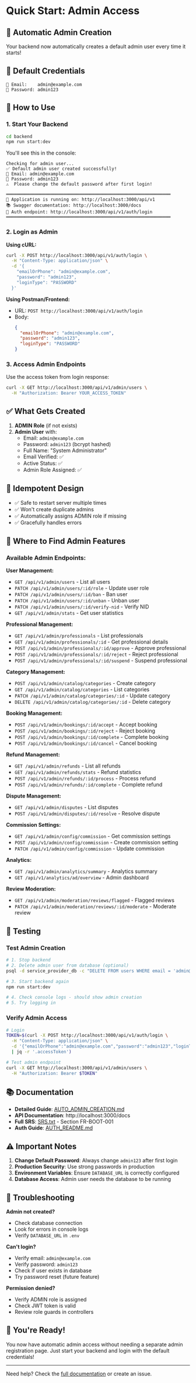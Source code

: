 # Quick Start: Admin Access

## 🎯 Automatic Admin Creation

Your backend now automatically creates a default admin user every time it starts!

## 🔐 Default Credentials

```
📧 Email:    admin@example.com
🔑 Password: admin123
```

## 🚀 How to Use

### 1. Start Your Backend

```bash
cd backend
npm run start:dev
```

You'll see this in the console:

```
Checking for admin user...
✅ Default admin user created successfully!
📧 Email: admin@example.com
🔑 Password: admin123
⚠️  Please change the default password after first login!

═══════════════════════════════════════════════════════════════
🚀 Application is running on: http://localhost:3000/api/v1
📚 Swagger documentation: http://localhost:3000/docs
🔧 Auth endpoint: http://localhost:3000/api/v1/auth/login
═══════════════════════════════════════════════════════════════
```

### 2. Login as Admin

**Using cURL:**

```bash
curl -X POST http://localhost:3000/api/v1/auth/login \
  -H "Content-Type: application/json" \
  -d '{
    "emailOrPhone": "admin@example.com",
    "password": "admin123",
    "loginType": "PASSWORD"
  }'
```

**Using Postman/Frontend:**

- URL: `POST http://localhost:3000/api/v1/auth/login`
- Body:
  ```json
  {
    "emailOrPhone": "admin@example.com",
    "password": "admin123",
    "loginType": "PASSWORD"
  }
  ```

### 3. Access Admin Endpoints

Use the access token from login response:

```bash
curl -X GET http://localhost:3000/api/v1/admin/users \
  -H "Authorization: Bearer YOUR_ACCESS_TOKEN"
```

## ✅ What Gets Created

1. **ADMIN Role** (if not exists)
2. **Admin User** with:
   - Email: `admin@example.com`
   - Password: `admin123` (bcrypt hashed)
   - Full Name: "System Administrator"
   - Email Verified: ✅
   - Active Status: ✅
   - Admin Role Assigned: ✅

## 🔄 Idempotent Design

- ✅ Safe to restart server multiple times
- ✅ Won't create duplicate admins
- ✅ Automatically assigns ADMIN role if missing
- ✅ Gracefully handles errors

## 📝 Where to Find Admin Features

### Available Admin Endpoints:

**User Management:**

- `GET /api/v1/admin/users` - List all users
- `PATCH /api/v1/admin/users/:id/role` - Update user role
- `PATCH /api/v1/admin/users/:id/ban` - Ban user
- `PATCH /api/v1/admin/users/:id/unban` - Unban user
- `PATCH /api/v1/admin/users/:id/verify-nid` - Verify NID
- `GET /api/v1/admin/stats` - Get user statistics

**Professional Management:**

- `GET /api/v1/admin/professionals` - List professionals
- `GET /api/v1/admin/professionals/:id` - Get professional details
- `POST /api/v1/admin/professionals/:id/approve` - Approve professional
- `POST /api/v1/admin/professionals/:id/reject` - Reject professional
- `POST /api/v1/admin/professionals/:id/suspend` - Suspend professional

**Category Management:**

- `POST /api/v1/admin/catalog/categories` - Create category
- `GET /api/v1/admin/catalog/categories` - List categories
- `PATCH /api/v1/admin/catalog/categories/:id` - Update category
- `DELETE /api/v1/admin/catalog/categories/:id` - Delete category

**Booking Management:**

- `POST /api/v1/admin/bookings/:id/accept` - Accept booking
- `POST /api/v1/admin/bookings/:id/reject` - Reject booking
- `POST /api/v1/admin/bookings/:id/complete` - Complete booking
- `POST /api/v1/admin/bookings/:id/cancel` - Cancel booking

**Refund Management:**

- `GET /api/v1/admin/refunds` - List all refunds
- `GET /api/v1/admin/refunds/stats` - Refund statistics
- `POST /api/v1/admin/refunds/:id/process` - Process refund
- `POST /api/v1/admin/refunds/:id/complete` - Complete refund

**Dispute Management:**

- `GET /api/v1/admin/disputes` - List disputes
- `POST /api/v1/admin/disputes/:id/resolve` - Resolve dispute

**Commission Settings:**

- `GET /api/v1/admin/config/commission` - Get commission settings
- `POST /api/v1/admin/config/commission` - Create commission setting
- `PATCH /api/v1/admin/config/commission` - Update commission

**Analytics:**

- `GET /api/v1/admin/analytics/summary` - Analytics summary
- `GET /api/v1/analytics/ad/overview` - Admin dashboard

**Review Moderation:**

- `GET /api/v1/admin/moderation/reviews/flagged` - Flagged reviews
- `PATCH /api/v1/admin/moderation/reviews/:id/moderate` - Moderate review

## 🧪 Testing

### Test Admin Creation

```bash
# 1. Stop backend
# 2. Delete admin user from database (optional)
psql -d service_provider_db -c "DELETE FROM users WHERE email = 'admin@example.com';"

# 3. Start backend again
npm run start:dev

# 4. Check console logs - should show admin creation
# 5. Try logging in
```

### Verify Admin Access

```bash
# Login
TOKEN=$(curl -X POST http://localhost:3000/api/v1/auth/login \
  -H "Content-Type: application/json" \
  -d '{"emailOrPhone":"admin@example.com","password":"admin123","loginType":"PASSWORD"}' \
  | jq -r '.accessToken')

# Test admin endpoint
curl -X GET http://localhost:3000/api/v1/admin/users \
  -H "Authorization: Bearer $TOKEN"
```

## 📚 Documentation

- **Detailed Guide**: [AUTO_ADMIN_CREATION.md](./AUTO_ADMIN_CREATION.md)
- **API Documentation**: http://localhost:3000/docs
- **Full SRS**: [SRS.txt](../SRS.txt) - Section FR-BOOT-001
- **Auth Guide**: [AUTH_README.md](./AUTH_README.md)

## ⚠️ Important Notes

1. **Change Default Password**: Always change `admin123` after first login
2. **Production Security**: Use strong passwords in production
3. **Environment Variables**: Ensure `DATABASE_URL` is correctly configured
4. **Database Access**: Admin user needs the database to be running

## 🐛 Troubleshooting

**Admin not created?**

- Check database connection
- Look for errors in console logs
- Verify `DATABASE_URL` in `.env`

**Can't login?**

- Verify email: `admin@example.com`
- Verify password: `admin123`
- Check if user exists in database
- Try password reset (future feature)

**Permission denied?**

- Verify ADMIN role is assigned
- Check JWT token is valid
- Review role guards in controllers

## 🎉 You're Ready!

You now have automatic admin access without needing a separate admin registration page. Just start your backend and login with the default credentials!

---

Need help? Check the [full documentation](./AUTO_ADMIN_CREATION.md) or create an issue.

